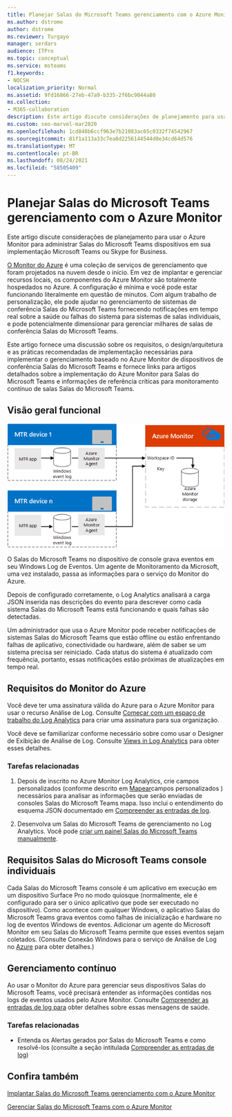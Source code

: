 ```yaml
---
title: Planejar Salas do Microsoft Teams gerenciamento com o Azure Monitor
ms.author: dstrome
author: dstrome
ms.reviewer: Turgayo
manager: serdars
audience: ITPro
ms.topic: conceptual
ms.service: msteams
f1.keywords:
- NOCSH
localization_priority: Normal
ms.assetid: 9fd16866-27eb-47a9-b335-2f6bc9044a80
ms.collection:
- M365-collaboration
description: Este artigo discute considerações de planejamento para usar o Azure Monitor para administrar Salas do Microsoft Teams dispositivos em sua Skype for Business ou Teams implementação.
ms.custom: seo-marvel-mar2020
ms.openlocfilehash: 1cd848b6ccf963e7b21083ac65c0332f74542967
ms.sourcegitcommit: 81f1a113a33c7ea8d2256144544d0e34cd64d576
ms.translationtype: MT
ms.contentlocale: pt-BR
ms.lasthandoff: 08/24/2021
ms.locfileid: "58505409"
---
```

# <a name="plan-microsoft-teams-rooms-management-with-azure-monitor"></a>Planejar Salas do Microsoft Teams gerenciamento com o Azure Monitor
 
 Este artigo discute considerações de planejamento para usar o Azure Monitor para administrar Salas do Microsoft Teams dispositivos em sua implementação Microsoft Teams ou Skype for Business.
  
[O Monitor do Azure](/azure/azure-monitor/overview) é uma coleção de serviços de gerenciamento que foram projetados na nuvem desde o início. Em vez de implantar e gerenciar recursos locais, os componentes do Azure Monitor são totalmente hospedados no Azure. A configuração é mínima e você pode estar funcionando literalmente em questão de minutos. Com algum trabalho de personalização, ele pode ajudar no gerenciamento de sistemas de conferência Salas do Microsoft Teams fornecendo notificações em tempo real sobre a saúde ou falhas do sistema para sistemas de salas individuais, e pode potencialmente dimensionar para gerenciar milhares de salas de conferência Salas do Microsoft Teams.
  
Este artigo fornece uma discussão sobre os requisitos, o design/arquitetura e as práticas recomendadas de implementação necessárias para implementar o gerenciamento baseado no Azure Monitor de dispositivos de conferência Salas do Microsoft Teams e fornece links para artigos detalhados sobre a implementação do Azure Monitor para Salas do Microsoft Teams e informações de referência críticas para monitoramento contínuo de salas Salas do Microsoft Teams. 
  
## <a name="functional-overview"></a>Visão geral funcional

![diagrama de Salas do Microsoft Teams gerenciamento usando o Azure Monitor](../media/3f2ae1b8-61ea-4cd6-afb4-4bd75ccc746a.png)
  
O Salas do Microsoft Teams no dispositivo de console grava eventos em seu Windows Log de Eventos. Um agente de Monitoramento da Microsoft, uma vez instalado, passa as informações para o serviço do Monitor do Azure. 
  
Depois de configurado corretamente, o Log Analytics analisará a carga JSON inserida nas descrições do evento para descrever como cada sistema Salas do Microsoft Teams está funcionando e quais falhas são detectadas. 
  
Um administrador que usa o Azure Monitor pode receber notificações de sistemas Salas do Microsoft Teams que estão offline ou estão enfrentando falhas de aplicativo, conectividade ou hardware, além de saber se um sistema precisa ser reiniciado. Cada status do sistema é atualizado com frequência, portanto, essas notificações estão próximas de atualizações em tempo real.
  
## <a name="azure-monitor-requirements"></a>Requisitos do Monitor do Azure

Você deve ter uma assinatura válida do Azure para o Azure Monitor para usar o recurso Análise de Log. Consulte [Começar com um espaço de trabalho do Log Analytics](/azure/azure-monitor/learn/quick-create-workspace) para criar uma assinatura para sua organização.
  
Você deve se familiarizar conforme necessário sobre como usar o Designer de Exibição de Análise de Log. Consulte [Views in Log Analytics](/azure/azure-monitor/platform/view-designer) para obter esses detalhes.
  
### <a name="related-tasks"></a>Tarefas relacionadas

1. Depois de inscrito no Azure Monitor Log Analytics, crie campos personalizados (conforme descrito em [Mapear](azure-monitor-deploy.md#Custom_fields)campos personalizados ) necessários para analisar as informações que serão enviadas de consoles Salas do Microsoft Teams mapa. Isso inclui o entendimento do esquema JSON documentado em [Compreender as entradas de log](azure-monitor-manage.md#understand-the-log-entries).
    
2. Desenvolva um Salas do Microsoft Teams de gerenciamento no Log Analytics. Você pode [criar um painel Salas do Microsoft Teams manualmente](azure-monitor-deploy.md#create-a-microsoft-teams-rooms-dashboard-manually).
    
## <a name="individual-microsoft-teams-rooms-console-requirements"></a>Requisitos Salas do Microsoft Teams console individuais

Cada Salas do Microsoft Teams console é um aplicativo em execução em um dispositivo Surface Pro no modo quiosque (normalmente, ele é configurado para ser o único aplicativo que pode ser executado no dispositivo). Como acontece com qualquer Windows, o aplicativo Salas do Microsoft Teams grava eventos como falhas de inicialização e hardware no log de eventos Windows de eventos. Adicionar um agente do Microsoft Monitor em seu Salas do Microsoft Teams permite que esses eventos sejam coletados. (Consulte Conexão Windows para o serviço de Análise de Log no [Azure](/azure/azure-monitor/platform/agent-windows) para obter detalhes.)
  
## <a name="ongoing-management"></a>Gerenciamento contínuo

Ao usar o Monitor do Azure para gerenciar seus dispositivos Salas do Microsoft Teams, você precisará entender as informações contidas nos logs de eventos usados pelo Azure Monitor. Consulte [Compreender as entradas de log para](azure-monitor-manage.md#understand-the-log-entries) obter detalhes sobre essas mensagens de saúde.
  
### <a name="related-tasks"></a>Tarefas relacionadas

- Entenda os Alertas gerados por Salas do Microsoft Teams e como resolvê-los (consulte a seção intitulada [Compreender as entradas de log](azure-monitor-manage.md#understand-the-log-entries))
    
## <a name="see-also"></a>Confira também

[Implantar Salas do Microsoft Teams gerenciamento com o Azure Monitor](azure-monitor-deploy.md)
  
[Gerenciar Salas do Microsoft Teams com o Azure Monitor](azure-monitor-manage.md)
